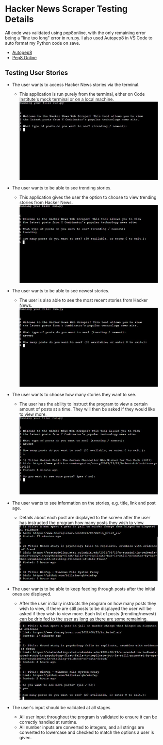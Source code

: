 # Hacker News Scraper Testing Details

All code was validated using pep8online, with the only remaining error being a "line too long" error in run.py. I also used Autopep8 in VS Code to auto format my Python code on save. 

-   [Autopep8](https://pypi.org/project/autopep8/)
-   [Pep8 Online](http://pep8online.com/)

## Testing User Stories

-   The user wants to access Hacker News stories via the terminal.
    -   This application is run purely from the terminal, either on Code Institute's mock terminal or on a local machine. 
![Terminal view](readme/terminal-view.JPG)

-   The user wants to be able to see trending stories.
    -   This application gives the user the option to choose to view trending stories from Hacker News.
![Trending](readme/trending.JPG)

-   The user wants to be able to see newest stories.
    -   The user is also able to see the most recent stories from Hacker News.
![Newest](readme/newest.JPG)

-   The user wants to choose how many stories they want to see. 
    -   The user has the ability to instruct the program to view a certain amount of posts at a time. They will then be asked if they would like to view more.
![Post amount](readme/post-amount.JPG)

-   The user wants to see information on the stories, e.g. title, link and post age.
    -   Details about each post are displayed to the screen after the user has instructed the program how many posts they wish to view.
![Post details](readme/post-details.JPG)

-   The user wants to be able to keep feeding through posts after the initial ones are displayed.
    -   After the user initially instructs the program on how many posts they wish to view, if there are still posts to be displayed the user will be asked if they wish to view more. Each list of posts (trending/newest) can be drip fed to the user as long as there are some remaining.
![Post feed](readme/post-feed.JPG)

-   The user's input should be validated at all stages.
    -   All user input throughout the program is validated to ensure it can be correctly handled at runtime. 
    -   All number inputs are converted to integers, and all strings are converted to lowercase and checked to match the options a user is given.